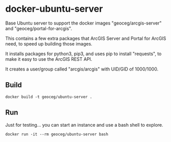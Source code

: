 # docker-ubuntu-server
Base Ubuntu server to support the docker images
"geoceg/arcgis-server" and "geoceg/portal-for-arcgis".

This contains a few extra packages that ArcGIS Server
and Portal for ArcGIS need, to speed up building those images.

It installs packages for python3, pip3, and uses pip to install "requests",
to make it easy to use the ArcGIS REST API.

It creates a user/group called "arcgis/arcgis" with UID/GID of 1000/1000.

## Build

```
docker build -t geoceg/ubuntu-server .
```

## Run

Just for testing... you can start an instance and 
use a bash shell to explore.

```
docker run -it --rm geoceg/ubuntu-server bash
```
